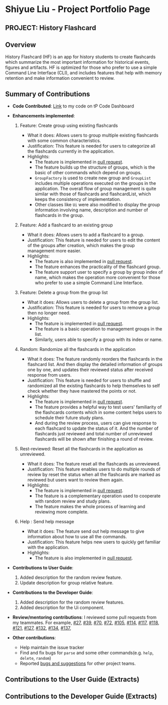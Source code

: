 # Shiyue Liu - Project Portfolio Page

## PROJECT: History Flashcard

## Overview

History Flashcard (HF) is an app for history students to create flashcards which summarize the most important
 information for historical events, figures and artifacts. 
HF is optimized for those who prefer to use a simple Command Line Interface (CLI), and includes features that help
 with memory retention and make information convenient to review.
 
## Summary of Contributions

- **Code Contributed**: [Link](https://nus-cs2113-ay1920s2.github.io/tp-dashboard/#=undefined&search=sliu107) to
 my code on tP Code Dashboard
 
- **Enhancements implemented**:
    1. Feature: Create group using existing flashcards
        - What it does: Allows users to group multiple existing flashcards with some common characteristics.
        - Justification: This feature is needed for users to categorize all the flashcards currently in the application.
        - Highlights:   
             - The feature is implemented in [pull request](https://github.com/AY1920S2-CS2113-T14-1/tp/pull/28).
             - The feature builds up the structure of groups, which is the basic of other commands which 
               depend on groups. 
             - `GroupFactory` is used to create new group and `GroupList` includes multiple operations executed on the 
               groups in the application. The overall flow of group management is quite similar with those of flashcards 
               and flashcardList, which keeps the consistency of implementation.
             - Other classes like `Ui` were also modified to display the group information involving name, description
               and number of flashcards in the group.
               
    2. Feature: Add a flashcard to an existing group
        - What it does: Allows users to add a flashcard to a group.
        - Justification: This feature is needed for users to edit the content of the groups after creation, which makes 
          the group management more easier.
        - Highlights:  
             - The feature is also implemented in [pull request](https://github.com/AY1920S2-CS2113-T14-1/tp/pull/28).
             - The feature enhances the practicality of the flashcard group.
             - The feature support user to specify a group by group index of name, which makes the operation more 
               convenient for those who prefer to use a simple Command Line Interface.
               
    3. Feature: Delete a group from the group list
        - What it does: Allows users to delete a group from the group list.
        - Justification: This feature is needed for users to remove a group then no longer need.
        - Highlights:
             - The feature is implemented in [pull request](https://github.com/AY1920S2-CS2113-T14-1/tp/pull/182).
             - The feature is a basic operation to management groups in the list.
             - Similarly, users able to specify a group with its index or name.
             
    4. Random: Randomize all the flashcards in the application
       - What it does: The feature randomly reorders the flashcards in the flashcard list. And then display the
                       detailed information of groups one by one, and updates their reviewed status after received
                       response from users.
       - Justification: This feature is needed for users to shuffle and randomized all the existing flashcards to help 
                        themselves to self check whether they have mastered the points or not.
       - Highlights:
            - The feature is implemented in [pull request](https://github.com/AY1920S2-CS2113-T14-1/tp/pull/106).
            - The feature provides a helpful way to test users' familiarity of the flashcards contents which in some
              content helps users to schedule their future study plans.
            - And during the review process, users can give response to each flashcard to update the status of it. And 
              the number of flashcards just reviewed and total number of unreviewed flashcards will be shown after
              finishing a round of review.
              
    5. Rest-reviewed: Reset all the flashcards in the application as unreviewed.
       - What it does: The feature reset all the flashcards as unreviewed.
       - Justification: This feature enables users to do multiple rounds of review by reset the status when all the
                        flashcards are marked as reviewed but users want to review them again.
       - Highlights:
            - The feature is implemented in [pull request](https://github.com/AY1920S2-CS2113-T14-1/tp/pull/109).
            - The feature is a complementary operation used to cooperate with random review and study plans.
            - The feature makes the whole process of learning and reviewing more complete.
    6. Help : Send help message
       - What it does: The feature send out help message to give information about how to use all the commands.
       - Justification: This feature helps new users to quickly get familiar with the application.
       - Highlights:
            - The feature is also implemented in [pull request](https://github.com/AY1920S2-CS2113-T14-1/tp/pull/28).
        
- **Contributions to User Guide**:
    1. Added description for the random review feature.
    2. Update description for group relative feature.
    
- **Contributions to the Developer Guide**:
    1. Added description for the random review features.
    2. Added description for the Ui component.
    
- **Review/mentoring contributions**: I reviewed some pull requests from my teammates. For example,
[#27](https://github.com/AY1920S2-CS2113-T14-1/tp/pull/27),
[#39](https://github.com/AY1920S2-CS2113-T14-1/tp/pull/39),
[#70](https://github.com/AY1920S2-CS2113-T14-1/tp/pull/70),
[#72](https://github.com/AY1920S2-CS2113-T14-1/tp/pull/14),
[#105](https://github.com/AY1920S2-CS2113-T14-1/tp/pull/105),
[#114](https://github.com/AY1920S2-CS2113-T14-1/tp/pull/114),
[#117](https://github.com/AY1920S2-CS2113-T14-1/tp/pull/117),
[#118](https://github.com/AY1920S2-CS2113-T14-1/tp/pull/118),
[#121](https://github.com/AY1920S2-CS2113-T14-1/tp/pull/121),
[#127](https://github.com/AY1920S2-CS2113-T14-1/tp/pull/127),
[#132](https://github.com/AY1920S2-CS2113-T14-1/tp/pull/132),
[#134](https://github.com/AY1920S2-CS2113-T14-1/tp/pull/134),
[#137](https://github.com/AY1920S2-CS2113-T14-1/tp/pull/137),

- **Other contributions**:
    - Help maintain the issue tracker
    - Find and fix bugs for `parse` and some other commands(e.g. `help`, `delete`, `random`)
    - Reported [bugs and suggestions](https://github.com/sliu107/ped/issues) for other project teams.
       
## Contributions to the User Guide (Extracts)

## Contributions to the Developer Guide (Extracts)


              
